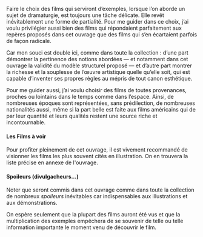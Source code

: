 <!-- Page: #6 Choix des films -->

Faire le choix des films qui serviront d’exemples, lorsque l’on aborde un sujet de dramaturgie, est toujours une tâche délicate. Elle revêt inévitablement une forme de partialité. Pour me guider dans ce choix, j’ai voulu privilégier aussi bien des films qui répondaient parfaitement aux repères proposés dans cet ouvrage que des films qui s’en écartaient parfois de façon radicale.

Car mon souci est double ici, comme dans toute la collection : d’une part démontrer la pertinence des notions abordées — et notamment dans cet ouvrage la validité du modèle structurel proposé —  et d’autre part montrer la richesse et la souplesse de l’œuvre artistique quelle qu’elle soit, qui est capable d’inventer ses propres règles au mépris de tout canon esthétique.

Pour me guider aussi, j’ai voulu choisir des films de toutes provenances, proches ou lointains dans le temps comme dans l’espace. Ainsi, de nombreuses époques sont représentées, sans prédilection, de nombreuses nationalités aussi, même si la part belle est faite aux films américains qui de par leur quantité et leurs qualités restent une source riche et incontournable.

#### Les Films à voir

Pour profiter pleinement de cet ouvrage, il est vivement recommandé de visionner les films les plus souvent cités en illustration. On en trouvera la liste précise en annexe de l'ouvrage<!-- TODO: Référence à l'annexe -->.

#### Spoileurs (divulgacheurs…)

Noter que seront commis dans cet ouvrage comme dans toute la collection de nombreux *spoileurs* inévitables car indispensables aux illustrations et aux démonstrations.

On espère seulement que la plupart des films auront été vus et que la multiplication des exemples empêchera de se souvenir de telle ou telle information importante le moment venu de découvrir le film.
